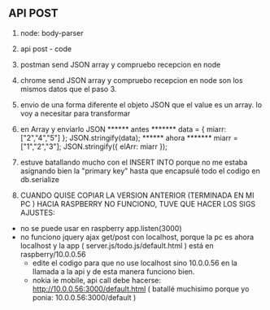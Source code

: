 ## API POST

1. node: body-parser
2. api post - code
3. postman send JSON array y compruebo recepcion en node
4. chrome send JSON array y compruebo recepcion en node 
son los mismos datos que el paso 3.
5. envio de una forma diferente el objeto JSON que el value es un array.
lo voy a necesitar para transformar <li> en Array y enviarlo JSON
****** antes *******
data = { miarr:["2","4","5"] };
JSON.stringify(data);
****** ahora *******
miarr = ["1","2","3"];
JSON.stringify({ elArr: miarr });
6. estuve batallando mucho con el INSERT INTO porque no me estaba
asignando bien la "primary key" hasta que encapsulé todo el codigo en
db.serialize

7. CUANDO QUISE COPIAR LA VERSION ANTERIOR (TERMINADA EN MI PC ) HACIA
RASPBERRY NO FUNCIONO, TUVE QUE HACER LOS SIGS AJUSTES:
  * no se puede usar en raspberry app.listen(3000)
  * no funciono jquery ajax get/post con localhost, porque la pc es ahora localhost y
  la app ( server.js/todo.js/default.html ) está en raspberry/10.0.0.56
    * edite el codigo para que no use localhost sino 10.0.0.56 en la llamada a la api
	y de esta manera funciono bien.
	* nokia ie mobile, api call debe hacerse:  http://10.0.0.56:3000/default.html ( batallé
	muchisimo porque yo ponia:  10.0.0.56:3000/default   )
